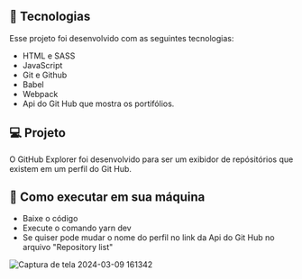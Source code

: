 ## 🚀 Tecnologias

Esse projeto foi desenvolvido com as seguintes tecnologias:

- HTML e SASS
- JavaScript
- Git e Github
- Babel
- Webpack
- Api do Git Hub que mostra os portifólios.

## 💻 Projeto

O GitHub Explorer foi desenvolvido para ser um exibidor de repósitórios que existem em um perfil do Git Hub.

## 🔖 Como executar em sua máquina
- Baixe o código
- Execute o comando yarn dev
- Se quiser pode mudar o nome do perfil no link da Api do Git Hub no arquivo "Repository list"

![Captura de tela 2024-03-09 161342](https://github.com/annamarcomini/github-explorer/assets/116853315/cc96f178-b1af-4efe-8037-a7620bb58fcb)
